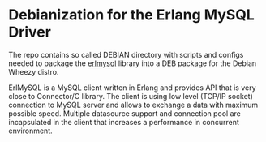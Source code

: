 # Debianization for the Erlang MySQL Driver

The repo contains so called DEBIAN directory with
scripts and configs needed to package the
[erlmysql](http://sourceforge.net/projects/erlmysql/)
library into a DEB package for the Debian Wheezy distro.

ErlMySQL is a MySQL client written in Erlang and provides
API that is very close to Connector/C library. The client
is using low level (TCP/IP socket) connection to MySQL
server and allows to exchange a data with maximum possible
speed. Multiple datasource support and connection pool are
incapsulated in the client that increases a performance in
concurrent environment.
